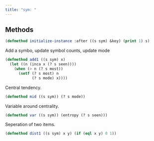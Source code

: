 ```yaml
---
title: "sym: "
---
```


Methods
-------

```lisp
(defmethod initialize-instance :after ((s sym) &key) (print 1) s)
```

Add a symbo, update symbol counts,  update mode

```lisp
(defmethod add1 ((s sym) x)
  (let ((n (inca x (? s seen))))
    (when (> n (? s most))
      (setf (? s most) n
            (? s mode) x))))
```

Central tendency.

```lisp
(defmethod mid ((s sym)) (? s mode))
```

Variable around centrality.

```lisp
(defmethod var ((s sym)) (entropy (? s seen)))
```

Seperation of two items.

```lisp
(defmethod dist1 ((s sym) x y) (if (eql x y) 0 1))

```
